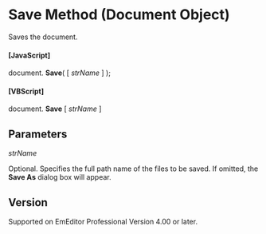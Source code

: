 # Save Method (Document Object)

Saves the document.

#### \[JavaScript\]

document. **Save**( \[ _strName_ \] );

#### \[VBScript\]

document. **Save** \[ _strName_ \]

## Parameters

_strName_

Optional. Specifies the full path name of the files to be saved. If omitted, the **Save As** dialog box will appear.

## Version

Supported on EmEditor Professional Version 4.00 or later.
